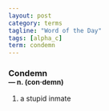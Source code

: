 ```yaml
---
layout: post
category: terms
tagline: "Word of the Day"
tags: [alpha_c]
term: condemn
---
```


<h3>Condemn<br/> <small>&mdash; n. (con<span>&middot;</span>demn)</small></h3>
<p><ol><li>a stupid inmate</li>
</ol></p>
